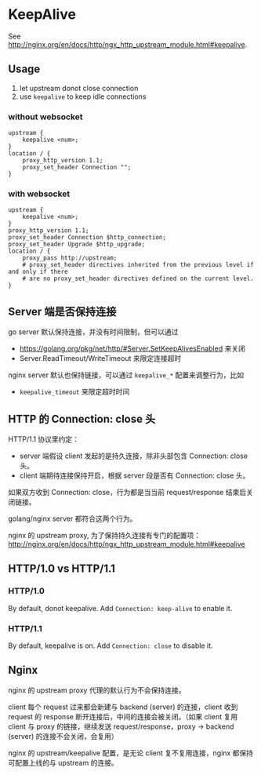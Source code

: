 # KeepAlive

See http://nginx.org/en/docs/http/ngx_http_upstream_module.html#keepalive.

## Usage

1. let upstream donot close connection
2. use `keepalive` to keep idle connections

### without websocket

```
upstream {
    keepalive <num>;
}
location / {
    proxy_http_version 1.1;
    proxy_set_header Connection "";
}
```

### with websocket

```
upstream {
    keepalive <num>;
}
proxy_http_version 1.1;
proxy_set_header Connection $http_connection;
proxy_set_header Upgrade $http_upgrade;
location / {
    proxy_pass http://upstream;
    # proxy_set_header directives inherited from the previous level if and only if there
    # are no proxy_set_header directives defined on the current level.
}
```

## Server 端是否保持连接

go server 默认保持连接，并没有时间限制，但可以通过

- https://golang.org/pkg/net/http/#Server.SetKeepAlivesEnabled 来关闭
- Server.ReadTimeout/WriteTimeout 来限定连接超时

nginx server 默认也保持链接，可以通过 `keepalive_*` 配置来调整行为，比如

- `keepalive_timeout` 来限定超时时间

## HTTP 的 Connection: close 头

HTTP/1.1 协议里约定：

- server 端假设 client 发起的是持久连接，除非头部包含 Connection: close 头。
- client 端期待连接保持开启，根据 server 段是否有 Connection: close 头。

如果双方收到 Connection: close，行为都是当当前 request/response
结束后关闭链接。

golang/nginx server 都符合这两个行为。

nginx 的 upstream proxy, 为了保持持久连接有专门的配置项：
http://nginx.org/en/docs/http/ngx_http_upstream_module.html#keepalive

## HTTP/1.0 vs HTTP/1.1

### HTTP/1.0

By default, donot keepalive. Add `Connection: keep-alive` to enable it.

### HTTP/1.1

By default, keepalive is on. Add `Connection: close` to disable it.

## Nginx 

nginx 的 upstream proxy 代理的默认行为不会保持连接。

client 每个 request 过来都会新建与 backend (server) 的连接，client 收到 request
的 response 断开连接后，中间的连接会被关闭。（如果 client 复用 client 与 proxy
的链接，继续发送 request/response，proxy -> backend (server) 的连接不会关闭，会复用）

nginx 的 upstream/keepalive 配置，是无论 client 复不复用连接，nginx
都保持可配置上线的与 upstream 的连接。
